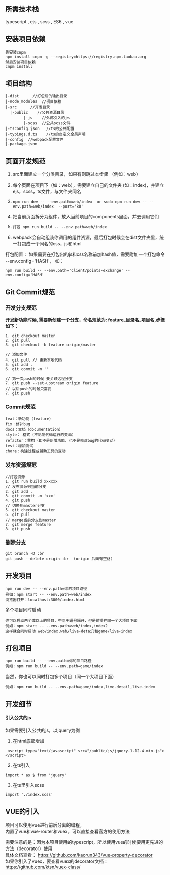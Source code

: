## 所需技术栈

typescript , ejs , scss , ES6 , vue

## 安装项目依赖

```
先安装cnpm 
npm install cnpm -g --registry=https://registry.npm.taobao.org
然后安装项目依赖
cnpm install 
```

## 项目结构

```
|-dist      //打包后的输出目录
|-node_modules  //项目依赖
|-src      //开发目录
  |-public    //公共资源目录
        |-js    //外部引入的js
        |-scss  //公共scss文件
|-tsconfig.json   //ts的公共配置
|-typings.d.ts    //ts的自定义全局声明
|-config  //webpack配置文件
|-package.json 

```
## 页面开发规范

1. src里面建立一个分类目录，如果有则跳过本步骤 （例如：web）

2. 每个页面在项目下（如：web），需要建立自己的文件夹 (如：index)，并建立ejs，scss，ts文件，与文件夹同名

3. ```
   npm run dev -- --env.path=web/index  or sudo npm run dev -- --env.path=web/index  --port='80'
   ```

4. 把当前页面拆分为组件，放入当前项目的components里面，并去调用它们

5. ```
   打包 npm run build -- --env.path=web/index
   ```

6. webpack会自动组装你调用的组件资源，最后打包时候会在dist文件夹里，统一打包成一个同名的css，js和html

打包配置：
如果需要在打包出的js和css名称前加hash值，需要附加一个打包命令 --env.config='HASH'， 如：
```
npm run build -- --env.path='client/points-exchange' --env.config='HASH'
```

## Git Commit规范
### 开发分支规范
**开发新功能时候, 需要新创建一个分支，命名规范为: feature_目录名_项目名,步骤如下：**
```
1. git checkout master
2. git pull
3. git checkout -b feature origin/master

// 添加文件
4. git pull // 更新本地代码
5. git add .
6. git commit -m ''

// 第一次push的时候 要关联远程分支
7. git push --set-upstream origin feature
// 以后push的时候只需要
7. git push
```

### Commit规范

```
feat：新功能（feature）
fix：修补bug
docs：文档（documentation）
style： 格式（不影响代码运行的变动）
refactor：重构（即不是新增功能，也不是修改bug的代码变动）
test：增加测试
chore：构建过程或辅助工具的变动
```

### 发布资源规范
```
//打包资源
1. git run build xxxxxx  
// 发布资源到当前分支
2. git add .
3. git commit -m 'xxx'
4. git push
// 切换到master分支
5. git checkout master
6. git pull
// merge当前分支到master
7. git merge feature
8. git push
```
### 删除分支
```
git branch -D :br
git push --delete origin :br  (origin 后面有空格)
```


## 开发项目
```
npm run dev -- --env.path=你的项目路径
例如：npm start -- --env.path=web/index
浏览器打开：localhost:3000/index.html
```

多个项目同时启动

```
你可以启动两个或以上的项目，中间用逗号隔开，但是前提在同一个大项目下面
例如：npm start -- --env.path=web/index,index2
这样就会同时启动 web/index,web/live-detail和game/live-index
```

## 打包项目

```
npm run build -- --env.path=你的项目路径
例如：npm run build -- --env.path=game/index
```

当然，你也可以同时打包多个项目（同一个大项目下面）

```
例如：npm run build -- --env.path=game/index,live-detail,live-index
```

## 开发细节
#### 引入公共的js
如果需要引入公共的js，以jquery为例
1. 在html底部增加

```
 <script type="text/javascript" src="/public/js/jquery-1.12.4.min.js"></script>
```
2. 在ts引入
```
import * as $ from 'jquery'
```
3. 在ts里引入scss
```
import './index.scss'
```



## VUE的引入
项目可以使用vue进行前后分离的编程。  
内置了vue和vue-router和vuex，可以直接查看官方的使用方法  


需要注意的是：因为本项目使用的typescript，所以使用vue的时候要用更先进的方法（decorator）使用  
具体文档查看： https://github.com/kaorun343/vue-property-decorator  
如果你引入了vuex，要查看vuex的decorator文档：https://github.com/ktsn/vuex-class/
  
